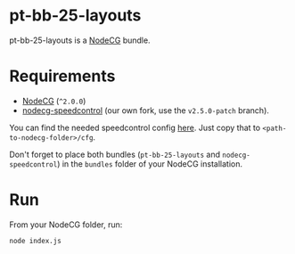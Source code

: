 # pt-bb-25-layouts

pt-bb-25-layouts is a [NodeCG](http://github.com/nodecg/nodecg) bundle.

# Requirements

- [NodeCG](http://github.com/nodecg/nodecg) (`^2.0.0`)
- [nodecg-speedcontrol](https://github.com/PokemonSpeedruns/nodecg-speedcontrol) (our own fork, use the `v2.5.0-patch` branch).

You can find the needed speedcontrol config [here](config/nodecg-speedcontrol.json). Just copy that to `<path-to-nodecg-folder>/cfg`.

Don't forget to place both bundles (`pt-bb-25-layouts` and `nodecg-speedcontrol`) in the `bundles` folder of your NodeCG installation.

# Run

From your NodeCG folder, run:

`node index.js`
